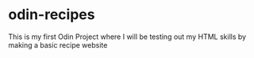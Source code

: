 # odin-recipes
This is my first Odin Project where I will be testing out my HTML skills by making a basic recipe website